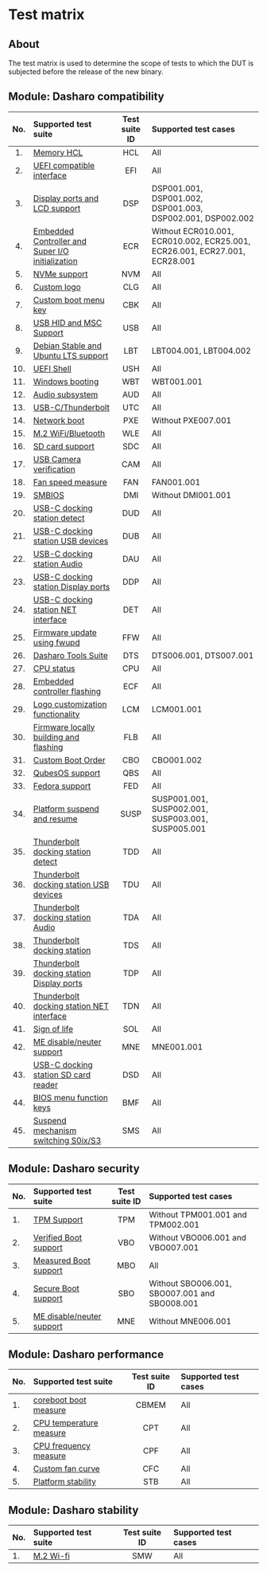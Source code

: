 # Test matrix

## About

The test matrix is used to determine the scope of tests to which the DUT is
subjected before the release of the new binary.

## Module: Dasharo compatibility

| No.  | Supported test suite                                   | Test suite ID | Supported test cases                 |
|:----:|:-------------------------------------------------------|:-------------:|:-------------------------------------|
| 1.   | [Memory HCL][HCL]                                      | HCL           | All                                  |
| 2.   | [UEFI compatible interface][EFI]                       | EFI           | All                                  |
| 3.   | [Display ports and LCD support][DSP]                   | DSP           | DSP001.001, DSP001.002, DSP001.003, DSP002.001, DSP002.002 |
| 4.   | [Embedded Controller and Super I/O initialization][ECR]| ECR           | Without ECR010.001, ECR010.002, ECR25.001, ECR26.001, ECR27.001, ECR28.001 |
| 5.   | [NVMe support][NVM]                                    | NVM           | All                                  |
| 6.   | [Custom logo][CLG]                                     | CLG           | All                                  |
| 7.   | [Custom boot menu key][CBK]                            | CBK           | All                                  |
| 8.   | [USB HID and MSC Support][USB]                         | USB           | All                                  |
| 9.   | [Debian Stable and Ubuntu LTS support][LBT]            | LBT           | LBT004.001, LBT004.002               |
| 10.  | [UEFI Shell][USH]                                      | USH           | All                                  |
| 11.  | [Windows booting][WBT]                                 | WBT           | WBT001.001                           |
| 12.  | [Audio subsystem][AUD]                                 | AUD           | All                                  |
| 13.  | [USB-C/Thunderbolt][UTC]                               | UTC           | All                                  |
| 14.  | [Network boot][PXE]                                    | PXE           | Without PXE007.001                   |
| 15.  | [M.2 WiFi/Bluetooth][WLE]                              | WLE           | All                                  |
| 16.  | [SD card support][SDC]                                 | SDC           | All                                  |
| 17.  | [USB Camera verification][CAM]                         | CAM           | All                                  |
| 18.  | [Fan speed measure][FAN]                               | FAN           | FAN001.001                           |
| 19.  | [SMBIOS][DMI]                                          | DMI           | Without DMI001.001                   |
| 20.  | [USB-C docking station detect][DUD]                    | DUD           | All                                  |
| 21.  | [USB-C docking station USB devices][DUB]               | DUB           | All                                  |
| 22.  | [USB-C docking station Audio][DAU]                     | DAU           | All                                  |
| 23.  | [USB-C docking station Display ports][DDP]             | DDP           | All                                  |
| 24.  | [USB-C docking station NET interface][DET]             | DET           | All                                  |
| 25.  | [Firmware update using fwupd][FFW]                     | FFW           | All                                  |
| 26.  | [Dasharo Tools Suite][DTS]                             | DTS           | DTS006.001, DTS007.001               |
| 27.  | [CPU status][CPU]                                      | CPU           | All                                  |
| 28.  | [Embedded controller flashing][ECF]                    | ECF           | All                                  |
| 29.  | [Logo customization functionality][LCM]                | LCM           | LCM001.001                           |
| 30.  | [Firmware locally building and flashing][FLB]          | FLB           | All                                  |
| 31.  | [Custom Boot Order][CBO]                               | CBO           | CBO001.002                           |
| 32.  | [QubesOS support][QBS]                                 | QBS           | All                                  |
| 33.  | [Fedora support][FED]                                  | FED           | All                                  |
| 34.  | [Platform suspend and resume][SUSP]                    | SUSP          | SUSP001.001, SUSP002.001, SUSP003.001, SUSP005.001 |
| 35.  | [Thunderbolt docking station detect][TDD]              | TDD           | All                                  |
| 36.  | [Thunderbolt docking station USB devices][TDU]         | TDU           | All                                  |
| 37.  | [Thunderbolt docking station Audio][TDA]               | TDA           | All                                  |
| 38.  | [Thunderbolt docking station][TDS]                     | TDS           | All                                  |
| 39.  | [Thunderbolt docking station Display ports][TDP]       | TDP           | All                                  |
| 40.  | [Thunderbolt docking station NET interface][TDN]       | TDN           | All                                  |
| 41.  | [Sign of life][SOL]                                    | SOL           | All                                  |
| 42.  | [ME disable/neuter support][MNE]                       | MNE           | MNE001.001                           |
| 43.  | [USB-C docking station SD card reader][DSD]            | DSD           | All                                  |
| 44.  | [BIOS menu function keys][BMF]                         | BMF           | All                                  |
| 45.  | [Suspend mechanism switching S0ix/S3][SMS]             | SMS           | All                                  |

[HCL]: ../../unified-test-documentation/dasharo-compatibility/301-memory-hcl.md
[EFI]: ../../unified-test-documentation/dasharo-compatibility/30M-uefi-compatible-interface.md
[DSP]: ../../unified-test-documentation/dasharo-compatibility/31E-display-ports-and-lcd.md
[ECR]: ../../unified-test-documentation/dasharo-compatibility/31G-ec-and-superio.md
[NVM]: ../../unified-test-documentation/dasharo-compatibility/312-nvme-support.md
[CLG]: ../../unified-test-documentation/dasharo-compatibility/304-custom-logo.md
[CBK]: ../../unified-test-documentation/dasharo-compatibility/303-custom-boot-menu-key.md
[USB]: ../../unified-test-documentation/dasharo-compatibility/306-usb-hid-and-msc-support.md
[LBT]: ../../unified-test-documentation/dasharo-compatibility/308-debian-stable-and-ubuntu-lts-support.md
[USH]: ../../unified-test-documentation/dasharo-compatibility/30P-uefi-shell.md
[WBT]: ../../unified-test-documentation/dasharo-compatibility/31A-windows-booting.md
[AUD]: ../../unified-test-documentation/dasharo-compatibility/31F-audio-subsystem.md
[UTC]: ../../unified-test-documentation/dasharo-compatibility/31H-usb-type-c.md
[WLE]: ../../unified-test-documentation/dasharo-compatibility/318-m2-wifi-bluetooth.md
[SDC]: ../../unified-test-documentation/dasharo-compatibility/316-sdcard-reader.md
[CAM]: ../../unified-test-documentation/dasharo-compatibility/317-usb-camera.md
[FAN]: ../../unified-test-documentation/dasharo-compatibility/S30-fan-speed.md
[DMI]: ../../unified-test-documentation/dasharo-compatibility/31L-smbios.md
[DUD]: ../../unified-test-documentation/dasharo-compatibility/323-docking-station-detect.md
[DUB]: ../../unified-test-documentation/dasharo-compatibility/324-docking-station-usb-devices.md
[DAU]: ../../unified-test-documentation/dasharo-compatibility/322-docking-station-audio.md
[FFW]: ../../unified-test-documentation/dasharo-compatibility/320-fwupd-firmware-update.md
[DTS]: ../../unified-test-documentation/dasharo-compatibility/326-dasharo-tools-suite.md
[ECF]: ../../unified-test-documentation/dasharo-compatibility/327-embedded_controller_flashing.md
[PXE]: ../../unified-test-documentation/dasharo-compatibility/315-network-boot.md
[CPU]: ../../unified-test-documentation/dasharo-compatibility/31T-cpu-status.md
[FLB]: ../../unified-test-documentation/dasharo-compatibility/326b-firmware-building-locally.md
[LCM]: ../../unified-test-documentation/dasharo-compatibility/328-logo-customization-functionality.md
[CBO]: ../../unified-test-documentation/dasharo-compatibility/325-custom-boot-order.md
[QBS]: ../../unified-test-documentation/dasharo-compatibility/309-qubesos-support.md
[FED]: ../../unified-test-documentation/dasharo-compatibility/310-fedora-support.md
[DDP]: ../../unified-test-documentation/dasharo-compatibility/330-docking-station-display-ports.md
[DET]: ../../unified-test-documentation/dasharo-compatibility/340-docking-station-net-interface.md
[SUSP]: ../../unified-test-documentation/dasharo-compatibility/31M-platform-suspend-and-resume.md
[TDD]: ../../unified-test-documentation/dasharo-compatibility/352-thunderbolt-docking-station-detect.md
[TDU]: ../../unified-test-documentation/dasharo-compatibility/353-thunderbolt-docking-station-usb-devices.md
[TDA]: ../../unified-test-documentation/dasharo-compatibility/351-thunderbolt-docking-station-audio.md
[TDS]: ../../unified-test-documentation/dasharo-compatibility/350-thunderbolt-docking-station.md
[TDP]: ../../unified-test-documentation/dasharo-compatibility/354-thunderbolt-docking-station-display-ports.md
[TDN]: ../../unified-test-documentation/dasharo-compatibility/355-thunderbolt-docking-station-net-interface.md
[SOL]: ../../unified-test-documentation/dasharo-compatibility/347-sign-of-life.md
[MNE]: ../../unified-test-documentation/dasharo-security/20F-me-neuter.md
[DSD]: ../../unified-test-documentation/dasharo-compatibility/356-docking-station-sd-card-reader.md
[BMF]: ../../unified-test-documentation/dasharo-compatibility/357-bios-menu-function-keys.md
[SMS]: ../../unified-test-documentation/dasharo-compatibility/358-suspend-mechanism-switching-S0ix-S3.md

## Module: Dasharo security

| No.  | Supported test suite                         | Test suite ID | Supported test cases                 |
|:-----|:---------------------------------------------|:-------------:|:-------------------------------------|
| 1.   | [TPM Support][TPM]                           | TPM           | Without TPM001.001 and TPM002.001    |
| 2.   | [Verified Boot support][VBO]                 | VBO           | Without VBO006.001 and VBO007.001    |
| 3.   | [Measured Boot support][MBO]                 | MBO           | All                                  |
| 4.   | [Secure Boot support][SBO]                   | SBO           | Without SBO006.001, SBO007.001 and SBO008.001 |
| 5.   | [ME disable/neuter support][MNE]             | MNE           | Without MNE006.001                   |

[TPM]: ../../unified-test-documentation/dasharo-security/200-tpm-support.md
[VBO]: ../../unified-test-documentation/dasharo-security/201-verified-boot.md
[MBO]: ../../unified-test-documentation/dasharo-security/203-measured-boot.md
[SBO]: ../../unified-test-documentation/dasharo-security/206-secure-boot.md
[MNE]: ../../unified-test-documentation/dasharo-security/20F-me-neuter.md

## Module: Dasharo performance

| No.  | Supported test suite                              | Test suite ID | Supported test cases                 |
|:-----|:--------------------------------------------------|:-------------:|:-------------------------------------|
| 1.   | [coreboot boot measure][CBMEM]                    | CBMEM         | All                                  |
| 2.   | [CPU temperature measure][CPT]                    | CPT           | All                                  |
| 3.   | [CPU frequency measure][CPF]                      | CPF           | All                                  |
| 4.   | [Custom fan curve][CFC]                           | CFC           | All                                  |
| 5.   | [Platform stability][STB]                         | STB           | All                                  |

[CBMEM]: ../../unified-test-documentation/dasharo-performance/400-coreboot-boot-measure.md
[CPT]: ../../unified-test-documentation/dasharo-performance/401-cpu-temperature.md
[CPF]: ../../unified-test-documentation/dasharo-performance/402-cpu-frequency.md
[CFC]: ../../unified-test-documentation/dasharo-performance/406-custom-fan-curve.md
[STB]: ../../unified-test-documentation/dasharo-performance/404-platform-stability.md

## Module: Dasharo stability

| No.  | Supported test suite                              | Test suite ID | Supported test cases                 |
|:-----|:--------------------------------------------------|:-------------:|:-------------------------------------|
| 1.   | [M.2 Wi-fi][SMW]                                  | SMW           | All                                  |

[SMW]: ../../unified-test-documentation/dasharo-stability/C02-m2-wi-fi.md
